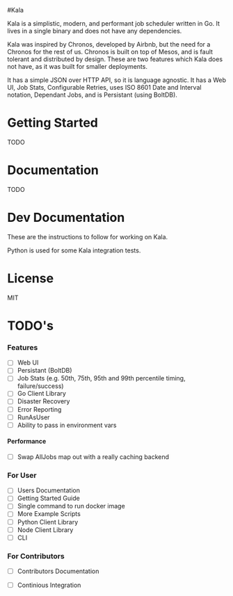 #Kala

Kala is a simplistic, modern, and performant job scheduler written in Go. It lives in a single binary and does not have any dependencies.

Kala was inspired by Chronos, developed by Airbnb, but the need for a Chronos for the rest of us. Chronos is built on top of Mesos, and
is fault tolerant and distributed by design. These are two features which Kala does not have, as it was built for smaller deployments.

It has a simple JSON over HTTP API, so it is language agnostic. It has a Web UI, Job Stats, Configurable Retries, uses ISO 8601 Date and Interval
notation, Dependant Jobs, and is Persistant (using BoltDB).

# Getting Started

TODO

# Documentation

TODO

# Dev Documentation

These are the instructions to follow for working on Kala.

Python is used for some Kala integration tests.

# License

MIT


# TODO's

### Features
- [ ] Web UI
- [ ] Persistant (BoltDB)
- [ ] Job Stats (e.g. 50th, 75th, 95th and 99th percentile timing, failure/success)
- [ ] Go Client Library
- [ ] Disaster Recovery
- [ ] Error Reporting
- [ ] RunAsUser
- [ ] Ability to pass in environment vars

#### Performance
- [ ] Swap AllJobs map out with a really caching backend

### For User
- [ ] Users Documentation
- [ ] Getting Started Guide
- [ ] Single command to run docker image
- [ ] More Example Scripts
- [ ] Python Client Library
- [ ] Node Client Library
- [ ] CLI

### For Contributors
- [ ] Contributors Documentation
- [ ] Continious Integration

